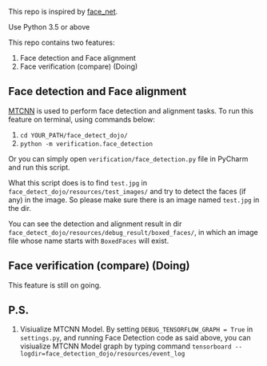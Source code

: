 This repo is inspired by [face_net](https://github.com/davidsandberg/facenet).

Use Python 3.5 or above

This repo contains two features:
1. Face detection and Face alignment
2. Face verification (compare) (Doing)

## Face detection and Face alignment

[MTCNN](https://arxiv.org/pdf/1604.02878.pdf) is used to perform face detection and alignment tasks.
To run this feature on terminal, using commands below:
1. `cd YOUR_PATH/face_detect_dojo/`
2. `python -m verification.face_detection`

Or you can simply open `verification/face_detection.py` file in PyCharm and run this script.

What this script does is to find `test.jpg` in `face_detect_dojo/resources/test_images/` and try to detect the faces (if any) in the image. So please make sure there is an image named `test.jpg` in the dir.

You can see the detection and alignment result in dir `face_detect_dojo/resources/debug_result/boxed_faces/`, in which an image file whose name starts with `BoxedFaces` will exist.

## Face verification (compare) (Doing)

This feature is still on going.


## P.S.
1. Visiualize MTCNN Model. By setting `DEBUG_TENSORFLOW_GRAPH = True` in `settings.py`, and running Face Detection code as said above, you can visiualize MTCNN Model graph by typing command `tensorboard --logdir=face_detection_dojo/resources/event_log`

